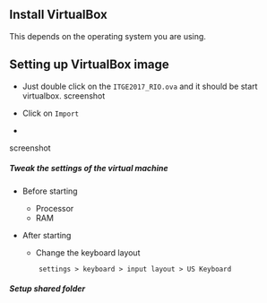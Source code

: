 
## Install VirtualBox 
This depends on the operating system you are using.

## Setting up VirtualBox image 

- Just double click on the `ITGE2017_RIO.ova` and it should be start virtualbox.
screenshot


- Click on `Import`
- 
screenshot

##### Tweak the settings of the virtual machine

- Before starting
    - Processor
    - RAM

- After starting
    -  Change the keyboard layout
    ```
        settings > keyboard > input layout > US Keyboard
    ```

##### Setup shared folder

